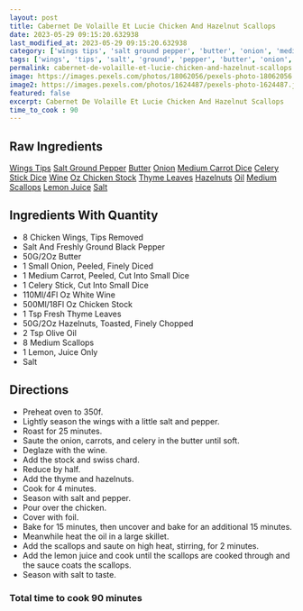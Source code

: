 ```yaml
---
layout: post
title: Cabernet De Volaille Et Lucie Chicken And Hazelnut Scallops
date: 2023-05-29 09:15:20.632938
last_modified_at: 2023-05-29 09:15:20.632938
category: ['wings tips', 'salt ground pepper', 'butter', 'onion', 'medium carrot dice', 'celery stick dice', 'wine', 'oz chicken stock', 'thyme leaves', 'hazelnuts', 'oil', 'medium scallops', 'lemon juice', 'salt']
tags: ['wings', 'tips', 'salt', 'ground', 'pepper', 'butter', 'onion', 'medium', 'carrot', 'dice', 'celery', 'stick', 'dice', 'wine', 'oz', 'chicken', 'stock', 'thyme', 'leaves', 'hazelnuts', 'oil', 'medium', 'scallops', 'lemon', 'juice', 'salt']
permalink: cabernet-de-volaille-et-lucie-chicken-and-hazelnut-scallops
image: https://images.pexels.com/photos/18062056/pexels-photo-18062056.jpeg?auto=compress&cs=tinysrgb&h=650&w=940
image2: https://images.pexels.com/photos/1624487/pexels-photo-1624487.jpeg?auto=compress&cs=tinysrgb&h=650&w=940
featured: false
excerpt: Cabernet De Volaille Et Lucie Chicken And Hazelnut Scallops
time_to_cook : 90
---
```

<h2>Raw Ingredients</h2>
<a href="#" class="badge badge-light">Wings Tips</a> <a href="#" class="badge badge-light">Salt Ground Pepper</a> <a href="#" class="badge badge-light">Butter</a> <a href="#" class="badge badge-light">Onion</a> <a href="#" class="badge badge-light">Medium Carrot Dice</a> <a href="#" class="badge badge-light">Celery Stick Dice</a> <a href="#" class="badge badge-light">Wine</a> <a href="#" class="badge badge-light">Oz Chicken Stock</a> <a href="#" class="badge badge-light">Thyme Leaves</a> <a href="#" class="badge badge-light">Hazelnuts</a> <a href="#" class="badge badge-light">Oil</a> <a href="#" class="badge badge-light">Medium Scallops</a> <a href="#" class="badge badge-light">Lemon Juice</a> <a href="#" class="badge badge-light">Salt</a> 

<h2>Ingredients With Quantity </h2>
<ul><li>8 Chicken Wings, Tips Removed</li><li>Salt And Freshly Ground Black Pepper</li><li>50G/2Oz Butter</li><li>1 Small Onion, Peeled, Finely Diced</li><li>1 Medium Carrot, Peeled, Cut Into Small Dice</li><li>1 Celery Stick, Cut Into Small Dice</li><li>110Ml/4Fl Oz White Wine</li><li>500Ml/18Fl Oz Chicken Stock</li><li>1 Tsp Fresh Thyme Leaves</li><li>50G/2Oz Hazelnuts, Toasted, Finely Chopped</li><li>2 Tsp Olive Oil</li><li>8 Medium Scallops</li><li>1 Lemon, Juice Only</li><li>Salt</li></ul>

<h2>Directions</h2>
<ul><li>Preheat oven to 350f. </li><li>Lightly season the wings with a little salt and pepper. </li><li>Roast for 25 minutes. </li><li>Saute the onion, carrots, and celery in the butter until soft. </li><li>Deglaze with the wine. </li><li>Add the stock and swiss chard. </li><li>Reduce by half. </li><li>Add the thyme and hazelnuts. </li><li>Cook for 4 minutes. </li><li>Season with salt and pepper. </li><li>Pour over the chicken. </li><li>Cover with foil. </li><li>Bake for 15 minutes, then uncover and bake for an additional 15 minutes. </li><li>Meanwhile heat the oil in a large skillet. </li><li>Add the scallops and saute on high heat, stirring, for 2 minutes. </li><li>Add the lemon juice and cook until the scallops are cooked through and the sauce coats the scallops. </li><li>Season with salt to taste. </li></ul>

<h3>Total time to cook 90 minutes</h3>